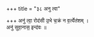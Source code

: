 +++
title = "३८ अनु त्वा"

+++
अनु॑ त्वा॒ रोद॑सी उ॒भे च॒क्रं न व॒र्त्येत॑शम् ।  
अनु॑ सुवा॒नास॒ इन्द॑वः ॥